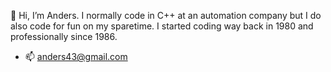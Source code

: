 👋 Hi, I’m Anders. I normally code in C++ at an automation company but I do also code for fun on my sparetime. I started coding way back in 1980 and professionally since 1986. 

- 📫 anders43@gmail.com

<!---
anders43/anders43 is a ✨ special ✨ repository because its `README.md` (this file) appears on your GitHub profile.
You can click the Preview link to take a look at your changes.
--->
